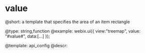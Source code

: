value
=============


@short:
	a template that specifies the area of an item rectangle

@type: string,function
@example:
webix.ui({
    view:"treemap",
    value: "#value#",
    data:[...]
});

@template:	api_config
@descr:


